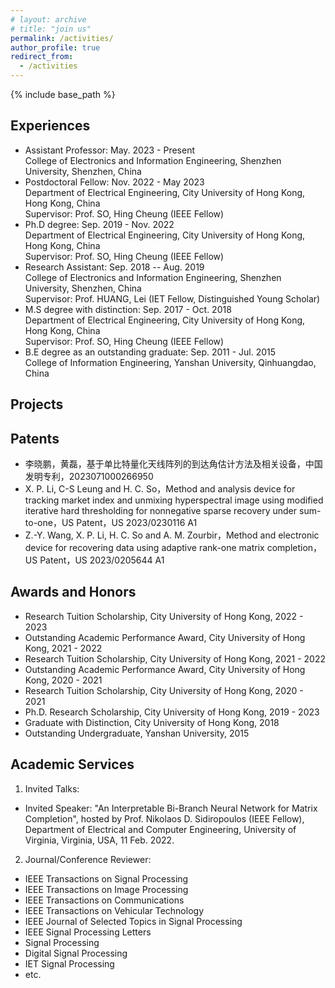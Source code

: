 ```yaml
---
# layout: archive
# title: "join us"
permalink: /activities/
author_profile: true
redirect_from:
  - /activities
---
```


{% include base_path %}

Experiences
----------
* Assistant Professor: May. 2023 - Present   
  College of Electronics and Information Engineering, Shenzhen University, Shenzhen, China
* Postdoctoral Fellow: Nov. 2022 - May 2023  
  Department of Electrical Engineering, City University of Hong Kong, Hong Kong, China  
  Supervisor:  Prof. SO, Hing Cheung (IEEE Fellow)
* Ph.D degree: Sep. 2019 - Nov. 2022    
  Department of Electrical Engineering, City University of Hong Kong, Hong Kong, China  
  Supervisor: Prof. SO, Hing Cheung (IEEE Fellow)
* Research Assistant: Sep. 2018 -- Aug. 2019  
  College of Electronics and Information Engineering, Shenzhen University, Shenzhen, China  
  Supervisor: Prof. HUANG, Lei (IET Fellow, Distinguished Young Scholar)
* M.S degree with distinction: Sep. 2017 - Oct. 2018   
  Department of Electrical Engineering, City University of Hong Kong, Hong Kong, China    
  Supervisor: Prof. SO, Hing Cheung (IEEE Fellow)
* B.E degree as an outstanding graduate: Sep. 2011 - Jul. 2015    
  College of Information Engineering, Yanshan University, Qinhuangdao, China

Projects
----------


Patents
----------
* 李晓鹏，黄磊，基于单比特量化天线阵列的到达角估计方法及相关设备，中国发明专利，2023071000266950
* X. P. Li, C-S Leung and H. C. So，Method and analysis device for tracking market index and unmixing hyperspectral image using modified iterative hard thresholding for nonnegative sparse recovery under sum-to-one，US Patent，US 2023/0230116 A1
* Z.-Y. Wang, X. P. Li, H. C. So and A. M. Zourbir，Method and electronic device for recovering data using adaptive rank-one matrix completion，US Patent，US 2023/0205644 A1



Awards and Honors
----------
* Research Tuition Scholarship, City University of Hong Kong, 2022 - 2023
* Outstanding Academic Performance Award, City University of Hong Kong, 2021 - 2022
* Research Tuition Scholarship, City University of Hong Kong, 2021 - 2022
* Outstanding Academic Performance Award, City University of Hong Kong, 2020 - 2021
* Research Tuition Scholarship, City University of Hong Kong, 2020 - 2021
* Ph.D. Research Scholarship, City University of Hong Kong, 2019 - 2023
* Graduate with Distinction, City University of Hong Kong, 2018
* Outstanding Undergraduate, Yanshan University, 2015



Academic Services
----------
1) Invited Talks:
* Invited Speaker: "An Interpretable Bi-Branch Neural Network for Matrix Completion", hosted by Prof. Nikolaos D. Sidiropoulos (IEEE Fellow),  Department of Electrical and Computer Engineering, University of Virginia, Virginia, USA, 11 Feb. 2022.

2) Journal/Conference Reviewer:  
* IEEE Transactions on Signal Processing
* IEEE Transactions on Image Processing
* IEEE Transactions on Communications
* IEEE Transactions on Vehicular Technology
* IEEE Journal of Selected Topics in Signal Processing
* IEEE Signal Processing Letters
* Signal Processing
* Digital Signal Processing
* IET Signal Processing
* etc.
  


